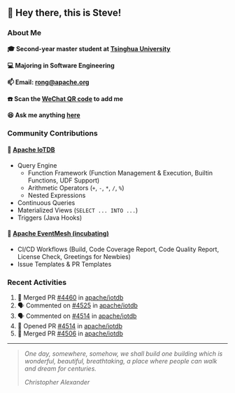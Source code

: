 ## 👋 Hey there, this is Steve!

### About Me

**🎓 Second-year master student at [Tsinghua University](https://www.tsinghua.edu.cn/)**

**💻 Majoring in Software Engineering**

**📫 Email: rong@apache.org**

**☎️ Scan the [WeChat QR code](https://github.com/SteveYurongSu/SteveYurongSu/issues/1) to add me**

**😆 Ask me anything <a href="https://github.com/SteveYurongSu/SteveYurongSu/issues">here</a>**

### Community Contributions

#### 🚀 [Apache IoTDB](https://github.com/apache/iotdb/pulls?q=is%3Apr+author%3ASteveYurongSu)

- Query Engine
  - Function Framework (Function Management & Execution, Builtin Functions, UDF Support)
  - Arithmetic Operators (`+`, `-`, `*`, `/`, `%`)
  - Nested Expressions
- Continuous Queries
- Materialized Views (`SELECT ... INTO ...`)
- Triggers (Java Hooks)

#### 🚀 [Apache EventMesh (incubating)](https://github.com/apache/incubator-eventmesh/pulls?q=is%3Apr+author%3ASteveYurongSu)

- CI/CD Workflows (Build, Code Coverage Report, Code Quality Report, License Check, Greetings for Newbies)
- Issue Templates & PR Templates 

### Recent Activities
<!--START_SECTION:activity-->

1. 🎉 Merged PR [#4460](https://github.com/apache/iotdb/pull/4460) in [apache/iotdb](https://github.com/apache/iotdb)
2. 🗣 Commented on [#4525](https://github.com/apache/iotdb/issues/4525) in [apache/iotdb](https://github.com/apache/iotdb)
3. 🗣 Commented on [#4514](https://github.com/apache/iotdb/issues/4514) in [apache/iotdb](https://github.com/apache/iotdb)
4. 💪 Opened PR [#4514](https://github.com/apache/iotdb/pull/4514) in [apache/iotdb](https://github.com/apache/iotdb)
5. 🎉 Merged PR [#4506](https://github.com/apache/iotdb/pull/4506) in [apache/iotdb](https://github.com/apache/iotdb)
<!--END_SECTION:activity-->

---

> *One day, somewhere, somehow, we shall build one building which is wonderful, beautiful, breathtaking, a place where people can walk and dream for centuries.*
>
> *Christopher Alexander*
